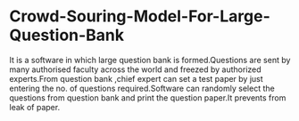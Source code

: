 # Crowd-Souring-Model-For-Large-Question-Bank
It is a software in which large question bank is formed.Questions are sent by many authorised faculty across the world and freezed by authorized experts.From question bank ,chief expert can set a test paper by just entering the no. of questions required.Software can randomly select the questions from question bank and print the question paper.It prevents from leak of paper.
